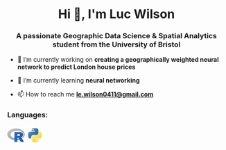 <h1 align="center">Hi 👋, I'm Luc Wilson</h1>
<h3 align="center">A passionate Geographic Data Science & Spatial Analytics student from the University of Bristol</h3>

- 🔭 I’m currently working on **creating a geographically weighted neural network to predict London house prices**

- 🌱 I’m currently learning **neural networking**

- 📫 How to reach me **le.wilson0411@gmail.com**

<p align="left">
</p>

<h3 align="left">Languages:</h3>
<p href="https://www.r-project.org/" target="_blank" rel="noreferrer"> <img src="https://raw.githubusercontent.com/devicons/devicon/master/icons/r/r-original.svg" alt="R" width="40" height="40"/> <a href="https://www.python.org" target="_blank" rel="noreferrer"> <img src="https://raw.githubusercontent.com/devicons/devicon/master/icons/python/python-original.svg" alt="python" width="40" height="40"/> </a> </p>
